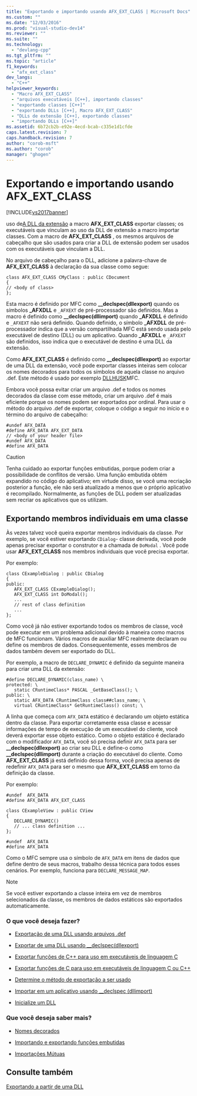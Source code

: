 ```yaml
---
title: "Exportando e importando usando AFX_EXT_CLASS | Microsoft Docs"
ms.custom: ""
ms.date: "12/03/2016"
ms.prod: "visual-studio-dev14"
ms.reviewer: ""
ms.suite: ""
ms.technology: 
  - "devlang-cpp"
ms.tgt_pltfrm: ""
ms.topic: "article"
f1_keywords: 
  - "afx_ext_class"
dev_langs: 
  - "C++"
helpviewer_keywords: 
  - "Macro AFX_EXT_CLASS"
  - "arquivos executáveis [C++], importando classes"
  - "exportando classes [C++]"
  - "exportando DLLs [C++], Macro AFX_EXT_CLASS"
  - "DLLs de extensão [C++], exportando classes"
  - "importando DLLs [C++]"
ms.assetid: 6b72cb2b-e92e-4ecd-bcab-c335e1d1cfde
caps.latest.revision: 7
caps.handback.revision: 7
author: "corob-msft"
ms.author: "corob"
manager: "ghogen"
---
```

# Exportando e importando usando AFX_EXT_CLASS
[!INCLUDE[vs2017banner](../assembler/inline/includes/vs2017banner.md)]

uso de[A DLL da extensão](../build/extension-dlls-overview.md) a macro **AFX\_EXT\_CLASS** exportar classes; os executáveis que vinculam ao uso da DLL de extensão a macro importar classes.  Com a macro de **AFX\_EXT\_CLASS** , os mesmos arquivos de cabeçalho que são usados para criar a DLL de extensão podem ser usados com os executáveis que vinculam a DLL.  
  
 No arquivo de cabeçalho para o DLL, adicione a palavra\-chave de **AFX\_EXT\_CLASS** à declaração da sua classe como segue:  
  
```  
class AFX_EXT_CLASS CMyClass : public CDocument  
{  
// <body of class>  
};  
```  
  
 Esta macro é definido por MFC como **\_\_declspec\(dllexport\)** quando os símbolos **\_AFXDLL** e `_AFXEXT` de pré\-processador são definidos.  Mas a macro é definido como **\_\_declspec\(dllimport\)** quando **\_AFXDLL** é definido e `_AFXEXT` não será definido.  Quando definido, o símbolo **\_AFXDLL** de pré\-processador indica que a versão compartilhada MFC está sendo usada pelo executável de destino \(DLL\) ou um aplicativo.  Quando **\_AFXDLL** e `_AFXEXT` são definidos, isso indica que o executável de destino é uma DLL da extensão.  
  
 Como **AFX\_EXT\_CLASS** é definido como **\_\_declspec\(dllexport\)** ao exportar de uma DLL da extensão, você pode exportar classes inteiras sem colocar os nomes decorados para todos os símbolos de aquela classe no arquivo .def.  Este método é usado por exemplo [DLLHUSK](http://msdn.microsoft.com/pt-br/dfcaa6ff-b8e2-4efd-8100-ee3650071f90)MFC.  
  
 Embora você possa evitar criar um arquivo .def e todos os nomes decorados da classe com esse método, criar um arquivo .def é mais eficiente porque os nomes podem ser exportados por ordinal.  Para usar o método do arquivo .def de exportar, coloque o código a seguir no início e o término do arquivo de cabeçalho:  
  
```  
#undef AFX_DATA  
#define AFX_DATA AFX_EXT_DATA  
// <body of your header file>  
#undef AFX_DATA  
#define AFX_DATA  
```  
  
> [!CAUTION]
>  Tenha cuidado ao exportar funções embutidas, porque podem criar a possibilidade de conflitos de versão.  Uma função embutida obtém expandido no código do aplicativo; em virtude disso, se você uma recriação posterior a função, ele não será atualizado a menos que o próprio aplicativo é recompilado.  Normalmente, as funções de DLL podem ser atualizadas sem recriar os aplicativos que os utilizam.  
  
## Exportando membros individuais em uma classe  
 Às vezes talvez você queira exportar membros individuais da classe.  Por exemplo, se você estiver exportando `CDialog`\- classe derivada, você pode apenas precisar exportar o construtor e a chamada de `DoModal` .  Você pode usar **AFX\_EXT\_CLASS** nos membros individuais que você precisa exportar.  
  
 Por exemplo:  
  
```  
class CExampleDialog : public CDialog  
{  
public:  
   AFX_EXT_CLASS CExampleDialog();  
   AFX_EXT_CLASS int DoModal();  
   ...  
   // rest of class definition  
   ...  
};  
```  
  
 Como você já não estiver exportando todos os membros de classe, você pode executar em um problema adicional devido à maneira como macros de MFC funcionam.  Vários macros de auxiliar MFC realmente declaram ou define os membros de dados.  Consequentemente, esses membros de dados também devem ser exportado do DLL.  
  
 Por exemplo, a macro de `DECLARE_DYNAMIC` é definido da seguinte maneira para criar uma DLL da extensão:  
  
```  
#define DECLARE_DYNAMIC(class_name) \  
protected: \  
   static CRuntimeClass* PASCAL _GetBaseClass(); \  
public: \  
   static AFX_DATA CRuntimeClass class##class_name; \  
   virtual CRuntimeClass* GetRuntimeClass() const; \  
```  
  
 A linha que começa com `AFX_DATA` estático é declarando um objeto estática dentro da classe.  Para exportar corretamente essa classe e acessar informações de tempo de execução de um executável do cliente, você deverá exportar esse objeto estático.  Como o objeto estático é declarado com o modificador `AFX_DATA`, você só precisa definir `AFX_DATA` para ser **\_\_declspec\(dllexport\)** ao criar seu DLL e define\-o como **\_\_declspec\(dllimport\)** durante a criação do executável do cliente.  Como **AFX\_EXT\_CLASS** já está definido dessa forma, você precisa apenas de redefinir `AFX_DATA` para ser o mesmo que **AFX\_EXT\_CLASS** em torno da definição da classe.  
  
 Por exemplo:  
  
```  
#undef  AFX_DATA  
#define AFX_DATA AFX_EXT_CLASS  
  
class CExampleView : public CView  
{  
   DECLARE_DYNAMIC()  
   // ... class definition ...  
};  
  
#undef  AFX_DATA  
#define AFX_DATA  
```  
  
 Como o MFC sempre usa o símbolo de `AFX_DATA` em itens de dados que define dentro de seus macros, trabalho dessa técnica para todos esses cenários.  Por exemplo, funciona para `DECLARE_MESSAGE_MAP`.  
  
> [!NOTE]
>  Se você estiver exportando a classe inteira em vez de membros selecionados da classe, os membros de dados estáticos são exportados automaticamente.  
  
### O que você deseja fazer?  
  
-   [Exportação de uma DLL usando arquivos .def](../build/exporting-from-a-dll-using-def-files.md)  
  
-   [Exportar de uma DLL usando \_\_declspec\(dllexport\)](../build/exporting-from-a-dll-using-declspec-dllexport.md)  
  
-   [Exportar funções de C\+\+ para uso em executáveis de linguagem C](../build/exporting-cpp-functions-for-use-in-c-language-executables.md)  
  
-   [Exportar funções de C para uso em executáveis de linguagem C ou C\+\+](../build/exporting-c-functions-for-use-in-c-or-cpp-language-executables.md)  
  
-   [Determine o método de exportação a ser usado](../build/determining-which-exporting-method-to-use.md)  
  
-   [Importar em um aplicativo usando \_\_declspec \(dllimport\)](../build/importing-into-an-application-using-declspec-dllimport.md)  
  
-   [Inicialize um DLL](../build/initializing-a-dll.md)  
  
### Que você deseja saber mais?  
  
-   [Nomes decorados](../Topic/Decorated%20Names.md)  
  
-   [Importando e exportando funções embutidas](../Topic/Importing%20and%20Exporting%20Inline%20Functions.md)  
  
-   [Importações Mútuas](../Topic/Mutual%20Imports.md)  
  
## Consulte também  
 [Exportando a partir de uma DLL](../build/exporting-from-a-dll.md)